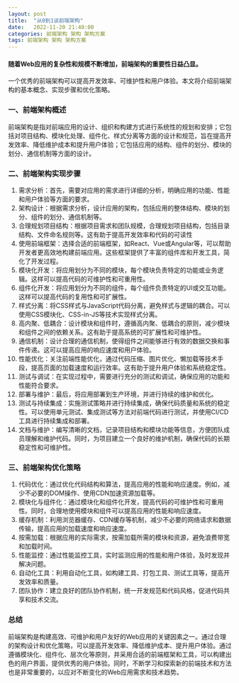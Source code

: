 ```yaml
---
layout: post
title:  "从0到1谈前端架构"
date:   2022-11-20 21:40:00
categories: 前端架构 架构 架构方案
tags: 前端架构 架构 架构方案
---
```

#### 随着Web应用的复杂性和规模不断增加，前端架构的重要性日益凸显。

一个优秀的前端架构可以提高开发效率、可维护性和用户体验。本文将介绍前端架构的基本概念、实现步骤和优化策略。

### 一、前端架构概述
前端架构是指对前端应用的设计、组织和构建方式进行系统性的规划和安排；它包括对项目结构、模块化处理、组件化、样式分离等方面的设计和规范，旨在提高开发效率、降低维护成本和提升用户体验；它包括应用的结构、组件的划分、模块的划分、通信机制等方面的设计。

### 二、前端架构实现步骤

1. 需求分析：首先，需要对应用的需求进行详细的分析，明确应用的功能、性能和用户体验等方面的要求。
2. 架构设计：根据需求分析，设计应用的架构，包括应用的整体结构、模块的划分、组件的划分、通信机制等。
3. 合理规划项目结构：根据项目需求和团队规模，合理规划项目结构，包括目录结构、文件命名规则等。这有助于提高开发效率和代码的可读性
4. 使用前端框架：选择合适的前端框架，如React、Vue或Angular等，可以帮助开发者更高效地构建前端应用。这些框架提供了丰富的组件库和开发工具，简化了开发过程。
5. 模块化开发：将应用划分为不同的模块，每个模块负责特定的功能或业务逻辑。这样可以提高代码的可维护性和可重用性。
6. 组件化开发：将应用划分为不同的组件，每个组件负责特定的UI或交互功能。这样可以提高代码的复用性和可扩展性。
7. 样式分离：将CSS样式与JavaScript代码分离，避免样式与逻辑的耦合。可以使用CSS模块化、CSS-in-JS等技术实现样式分离。
8. 高内聚、低耦合：设计模块和组件时，遵循高内聚、低耦合的原则，减少模块和组件之间的依赖关系。这有助于提高系统的可扩展性和可维护性。
9. 通信机制：设计合理的通信机制，使得组件之间能够进行有效的数据交换和事件传递。这可以提高应用的响应速度和用户体验。
10. 性能优化：关注前端性能优化，通过代码压缩、图片优化、懒加载等技术手段，提高页面的加载速度和运行效率。这有助于提升用户体验和系统稳定性。
11. 测试与调试：在实现过程中，需要进行充分的测试和调试，确保应用的功能和性能符合要求。
12. 部署与维护：最后，将应用部署到生产环境，并进行持续的维护和优化。
13. 测试与持续集成：实施测试策略并进行持续集成，确保代码质量和系统的稳定性。可以使用单元测试、集成测试等方法对前端代码进行测试，并使用CI/CD工具进行持续集成和部署。
14. 文档与维护：编写清晰的文档，记录项目结构和模块功能等信息，方便团队成员理解和维护代码。同时，为项目建立一个良好的维护机制，确保代码的长期稳定性和可维护性。

### 三、前端架构优化策略

1. 代码优化：通过优化代码结构和算法，提高应用的性能和响应速度。例如，减少不必要的DOM操作、使用CDN加速资源加载等。
2. 模块化与组件化：通过模块化和组件化开发，提高代码的可维护性和可重用性。同时，合理地使用模块和组件可以提高应用的性能和响应速度。
3. 缓存机制：利用浏览器缓存、CDN缓存等机制，减少不必要的网络请求和数据传输，提高应用的加载速度和响应速度。
4. 按需加载：根据应用的实际需求，按需加载所需的模块和资源，避免浪费带宽和加载时间。
5. 性能监控：通过性能监控工具，实时监测应用的性能和用户体验，及时发现并解决问题。
6. 自动化工具：利用自动化工具，如构建工具、打包工具、测试工具等，提高开发效率和质量。
7. 团队协作：建立良好的团队协作机制，统一开发规范和代码风格，促进代码共享和技术交流。

### 总结
前端架构是构建高效、可维护和用户友好的Web应用的关键因素之一。通过合理的架构设计和优化策略，可以提高开发效率、降低维护成本、提升用户体验。通过遵循模块化、组件化、层次化等原则，并采用合适的前端框架和工具，可以构建出色的用户界面，提供优秀的用户体验。同时，不断学习和探索新的前端技术和方法也是非常重要的，以应对不断变化的Web应用需求和技术趋势。
